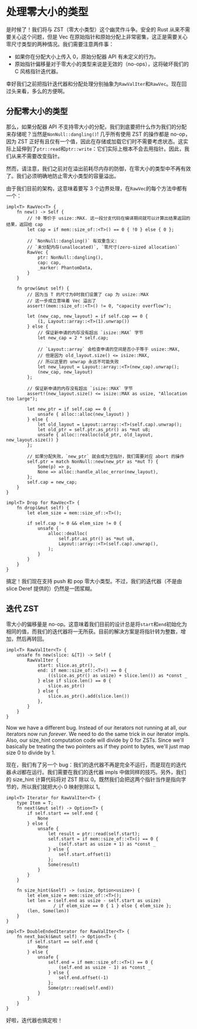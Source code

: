 # 处理零大小的类型

是时候了！我们将与 ZST（零大小类型）这个幽灵作斗争。安全的 Rust 从来不需要关心这个问题，但是 Vec 在原始指针和原始分配上非常密集，这正是需要关心零尺寸类型的两种情况。我们需要注意两件事：

* 如果你在分配大小上传入 0，原始分配器 API 有未定义的行为。
* 原始指针偏移量对于零大小的类型来说是无效的（no-ops），这将破坏我们的 C 风格指针迭代器。

幸好我们之前把指针迭代器和分配处理分别抽象为`RawValIter`和`RawVec`。现在回过头来看，多么的方便啊。

## 分配零大小的类型

那么，如果分配器 API 不支持零大小的分配，我们到底要把什么作为我们的分配来存储呢？当然是`NonNull::dangling()`! 几乎所有使用 ZST 的操作都是 no-op，因为 ZST 正好有且仅有一个值，因此在存储或加载它们时不需要考虑状态。这实际上延伸到了`ptr::read`和`ptr::write`：它们实际上根本不会去用指针。因此，我们从来不需要改变指针。

然而，请注意，我们之前对在溢出前耗尽内存的防御，在零大小的类型中不再有效了。我们必须明确地防止零大小类型的容量溢出。

由于我们目前的架构，这意味着要写 3 个边界处理，在`RawVec`的每个方法中都有一个：

<!-- ignore: simplified code -->
```rust,ignore
impl<T> RawVec<T> {
    fn new() -> Self {
        // !0 等价于 usize::MAX. 这一段分支代码在编译期间就可以计算出结果返回的结果，返回给 cap
        let cap = if mem::size_of::<T>() == 0 { !0 } else { 0 };

        // `NonNull::dangling()` 有双重含义:
        // `未分配内存(unallocated)`, `零尺寸(zero-sized allocation)`
        RawVec {
            ptr: NonNull::dangling(),
            cap: cap,
            _marker: PhantomData,
        }
    }

    fn grow(&mut self) {
        // 因为当 T 的尺寸为0时我们设置了 cap 为 usize::MAX
        // 这一步成立意味着 Vec 溢出了
        assert!(mem::size_of::<T>() != 0, "capacity overflow");

        let (new_cap, new_layout) = if self.cap == 0 {
            (1, Layout::array::<T>(1).unwrap())
        } else {
            // 保证新申请的内存没有超出 `isize::MAX` 字节
            let new_cap = 2 * self.cap;

            // `Layout::array` 会检查申请的空间是否小于等于 usize::MAX,
            // 但是因为 old_layout.size() <= isize::MAX,
            // 所以这里的 unwrap 永远不可能失败
            let new_layout = Layout::array::<T>(new_cap).unwrap();
            (new_cap, new_layout)
        };

        // 保证新申请的内存没有超出 `isize::MAX` 字节
        assert!(new_layout.size() <= isize::MAX as usize, "Allocation too large");

        let new_ptr = if self.cap == 0 {
            unsafe { alloc::alloc(new_layout) }
        } else {
            let old_layout = Layout::array::<T>(self.cap).unwrap();
            let old_ptr = self.ptr.as_ptr() as *mut u8;
            unsafe { alloc::realloc(old_ptr, old_layout, new_layout.size()) }
        };

        // 如果分配失败，`new_ptr` 就会成为空指针，我们需要对应 abort 的操作
        self.ptr = match NonNull::new(new_ptr as *mut T) {
            Some(p) => p,
            None => alloc::handle_alloc_error(new_layout),
        };
        self.cap = new_cap;
    }
}

impl<T> Drop for RawVec<T> {
    fn drop(&mut self) {
        let elem_size = mem::size_of::<T>();

        if self.cap != 0 && elem_size != 0 {
            unsafe {
                alloc::dealloc(
                    self.ptr.as_ptr() as *mut u8,
                    Layout::array::<T>(self.cap).unwrap(),
                );
            }
        }
    }
}
```

搞定！我们现在支持 push 和 pop 零大小类型。不过，我们的迭代器（不是由 slice Deref 提供的）仍然是一团浆糊。

## 迭代 ZST

零大小的偏移量是 no-op。这意味着我们目前的设计总是将`start`和`end`初始化为相同的值，而我们的迭代器将一无所获。目前的解决方案是将指针转为整数，增加，然后再转回。

<!-- ignore: simplified code -->
```rust,ignore
impl<T> RawValIter<T> {
    unsafe fn new(slice: &[T]) -> Self {
        RawValIter {
            start: slice.as_ptr(),
            end: if mem::size_of::<T>() == 0 {
                ((slice.as_ptr() as usize) + slice.len()) as *const _
            } else if slice.len() == 0 {
                slice.as_ptr()
            } else {
                slice.as_ptr().add(slice.len())
            },
        }
    }
}
```

Now we have a different bug. Instead of our iterators not running at all, our iterators now run *forever*. We need to do the same trick in our iterator impls. Also, our size_hint computation code will divide by 0 for ZSTs. Since we'll basically be treating the two pointers as if they point to bytes, we'll just map size 0 to divide by 1.

现在，我们有了另一个 bug：我们的迭代器不再是完全不运行，而是现在的迭代器*永远*都在运行。我们需要在我们的迭代器 impls 中做同样的技巧。另外，我们的 size_hint 计算代码将对 ZST 除以 0。既然我们会把这两个指针当作是指向字节的，所以我们就把大小 0 映射到除以 1。

<!-- ignore: simplified code -->
```rust,ignore
impl<T> Iterator for RawValIter<T> {
    type Item = T;
    fn next(&mut self) -> Option<T> {
        if self.start == self.end {
            None
        } else {
            unsafe {
                let result = ptr::read(self.start);
                self.start = if mem::size_of::<T>() == 0 {
                    (self.start as usize + 1) as *const _
                } else {
                    self.start.offset(1)
                };
                Some(result)
            }
        }
    }

    fn size_hint(&self) -> (usize, Option<usize>) {
        let elem_size = mem::size_of::<T>();
        let len = (self.end as usize - self.start as usize)
                  / if elem_size == 0 { 1 } else { elem_size };
        (len, Some(len))
    }
}

impl<T> DoubleEndedIterator for RawValIter<T> {
    fn next_back(&mut self) -> Option<T> {
        if self.start == self.end {
            None
        } else {
            unsafe {
                self.end = if mem::size_of::<T>() == 0 {
                    (self.end as usize - 1) as *const _
                } else {
                    self.end.offset(-1)
                };
                Some(ptr::read(self.end))
            }
        }
    }
}
```

好啦，迭代器也搞定啦！
